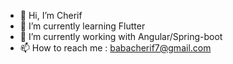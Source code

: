 - 👋 Hi, I’m Cherif
- 🌱 I’m currently learning Flutter
- 💞️ I’m currently working with Angular/Spring-boot
- 📫 How to reach me : babacherif7@gmail.com

<!---
cherifbabafall/cherifbabafall is a ✨ special ✨ repository because its `README.md` (this file) appears on your GitHub profile.
You can click the Preview link to take a look at your changes.
--->
